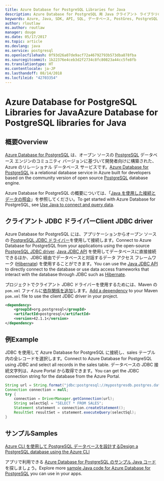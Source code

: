 ```yaml
---
title: Azure Database for PostgreSQL Libraries for Java
description: Azure Database for PostgreSQL 用 Java クライアント ライブラリのリファレンス ドキュメント
keywords: Azure, Java, SDK, API, SQL, データベース, PostGres, PostgreSQL
author: rloutlaw
ms.author: routlaw
manager: douge
ms.date: 05/17/2017
ms.topic: article
ms.devlang: java
ms.service: postgresql
ms.openlocfilehash: 0f93d26a07de9acf72a46792793b573dba878fba
ms.sourcegitcommit: 1b22376e4ceb3d2f2734c8fc80823a44cc5fe8fb
ms.translationtype: HT
ms.contentlocale: ja-JP
ms.lasthandoff: 08/14/2018
ms.locfileid: "42703354"
---
```

# <a name="azure-database-for-postgresql-libraries-for-java"></a><span data-ttu-id="94051-104">Azure Database for PostgreSQL Libraries for Java</span><span class="sxs-lookup"><span data-stu-id="94051-104">Azure Database for PostgreSQL libraries for Java</span></span>

## <a name="overview"></a><span data-ttu-id="94051-105">概要</span><span class="sxs-lookup"><span data-stu-id="94051-105">Overview</span></span>

<span data-ttu-id="94051-106">[Azure Database for PostgreSQL](/azure/sql-database/sql-database-technical-overview) は、オープン ソースの [PostgreSQL](https://www.postgresql.org/) データベース エンジンのコミュニティ バージョンに基づいて開発者向けに構築された、Azure のリレーショナル データベース サービスです。</span><span class="sxs-lookup"><span data-stu-id="94051-106">[Azure Database for PostgreSQL](/azure/sql-database/sql-database-technical-overview) is a relational database service in Azure built for developers based on the community version of open source [PostgreSQL](https://www.postgresql.org/) database engine.</span></span>

<span data-ttu-id="94051-107">Azure Database for PostgreSQL の概要については、「[Java を使用した接続とデータの照会](/azure/postgresql/connect-java)」を参照してください。</span><span class="sxs-lookup"><span data-stu-id="94051-107">To get started with Azure Database for PostgreSQL, see [Use Java to connect and query data](/azure/postgresql/connect-java).</span></span>

## <a name="client-jdbc-driver"></a><span data-ttu-id="94051-108">クライアント JDBC ドライバー</span><span class="sxs-lookup"><span data-stu-id="94051-108">Client JDBC driver</span></span>

<span data-ttu-id="94051-109">Azure Database for PostgreSQL には、アプリケーションからオープン ソースの [PostgreSQL JDBC ドライバー](https://jdbc.postgresql.org/)を使用して接続します。</span><span class="sxs-lookup"><span data-stu-id="94051-109">Connect to Azure Database for PostgreSQL from your applications using the open-source [PostgreSQL JDBC driver](https://jdbc.postgresql.org/).</span></span> <span data-ttu-id="94051-110">[Java JDBC API](https://docs.oracle.com/javase/8/docs/technotes/guides/jdbc/) を使用してデータベースに直接接続できるほか、JDBC 経由でデータベースと対話するデータ アクセス フレームワーク ([Hibernate](http://hibernate.org/)) を使用することができます。</span><span class="sxs-lookup"><span data-stu-id="94051-110">You can use the [Java JDBC API](https://docs.oracle.com/javase/8/docs/technotes/guides/jdbc/) to directly connect to the database or use data access frameworks that interact with the database through JDBC such as [Hibernate](http://hibernate.org/).</span></span>

<span data-ttu-id="94051-111">プロジェクトでクライアント JDBC ドライバーを使用するためには、Maven の `pom.xml` ファイルに[依存関係を追加](https://maven.apache.org/guides/getting-started/index.html#How_do_I_use_external_dependencies)します。</span><span class="sxs-lookup"><span data-stu-id="94051-111">[Add a dependency](https://maven.apache.org/guides/getting-started/index.html#How_do_I_use_external_dependencies) to your Maven `pom.xml` file to use the client JDBC driver in your project.</span></span>  

```XML
<dependency>
    <groupId>org.postgresql</groupId>
    <artifactId>postgresql</artifactId>
    <version>42.1.1</version>
</dependency>
```   

## <a name="example"></a><span data-ttu-id="94051-112">例</span><span class="sxs-lookup"><span data-stu-id="94051-112">Example</span></span>

<span data-ttu-id="94051-113">JDBC を使用して Azure Database for PostgreSQL に接続し、sales テーブル内の全レコードを選択します。</span><span class="sxs-lookup"><span data-stu-id="94051-113">Connect to Azure Database for PostgreSQL using JDBC and select all records in the sales table.</span></span> <span data-ttu-id="94051-114">データベースの JDBC 接続文字列は、Azure Portal から取得できます。</span><span class="sxs-lookup"><span data-stu-id="94051-114">You can get the JDBC connection string for the database from the Azure Portal.</span></span>

```java
String url = String.format("jdbc:postgresql://mypostgresdb.postgres.database.azure.com:5432/mydb?user=frank@mypostgresdb&password=AbCdEfGhIjK&ssl=true");
Connection connection = null;
try {
    connection = DriverManager.getConnection(url);
    String selectSql = "SELECT * FROM SALES";
    Statement statement = connection.createStatement();
    ResultSet resultSet = statement.executeQuery(selectSql);
}
```

## <a name="samples"></a><span data-ttu-id="94051-115">サンプル</span><span class="sxs-lookup"><span data-stu-id="94051-115">Samples</span></span>

[<span data-ttu-id="94051-116">Azure CLI を使用して PostgreSQL データベースを設計する</span><span class="sxs-lookup"><span data-stu-id="94051-116">Design a PostgreSQL database using the Azure CLI</span></span>](https://docs.microsoft.com/azure/postgresql/tutorial-design-database-using-azure-cli) 

<span data-ttu-id="94051-117">アプリで利用できる [Azure Database for PostgreSQL のサンプル Java コード](https://azure.microsoft.com/resources/samples/?platform=java&term=postgres)を探しましょう。</span><span class="sxs-lookup"><span data-stu-id="94051-117">Explore more [sample Java code for Azure Database for PostgreSQL](https://azure.microsoft.com/resources/samples/?platform=java&term=postgres) you can use in your apps.</span></span>
